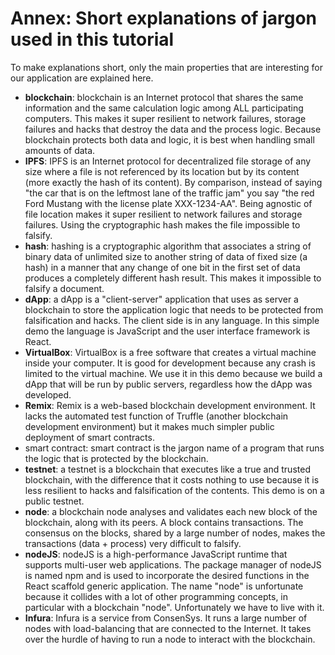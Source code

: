 # Annex: Short explanations of jargon used in this tutorial
To make explanations short, only the main properties that are interesting for our application are explained here.
* **blockchain**: blockchain is an Internet protocol that shares the same information and the same calculation logic among ALL participating computers. This makes it super resilient to network failures, storage failures and hacks that destroy the data and the process logic. Because blockchain protects both data and logic, it is best when handling small amounts of data.
* **IPFS**: IPFS is an Internet protocol for decentralized file storage of any size where a file is not referenced by its location but by its content (more exactly the hash of its content). By comparison, instead of saying "the car that is on the leftmost lane of the traffic jam" you say "the red Ford Mustang with the license plate XXX-1234-AA". Being agnostic of file location makes it super resilient to network failures and storage failures. Using the cryptographic hash makes the file impossible to falsify.
* **hash**: hashing is a cryptographic algorithm that associates a string of binary data of unlimited size to another string of data of fixed size (a hash) in a manner that any change of one bit in the first set of data produces a completely different hash result. This makes it impossible to falsify a document.
* **dApp**: a dApp is a "client-server" application that uses as server a blockchain to store the application logic that needs to be protected from falsification and hacks. The client side is in any language. In this simple demo the language is JavaScript and the user interface framework is React.
* **VirtualBox**: VirtualBox is a free software that creates a virtual machine inside your computer. It is good for development because any crash is limited to the virtual machine. We use it in this demo because we build a dApp that will be run by public servers, regardless how the dApp was developed.
* **Remix**: Remix is a web-based blockchain development environment. It lacks the automated test function of Truffle (another blockchain development environment) but it makes much simpler public deployment of smart contracts.
* smart contract: smart contract is the jargon name of a program that runs the logic that is protected by the blockchain.
* **testnet**: a testnet is a blockchain that executes like a true and trusted blockchain, with the difference that it costs nothing to use because it is less resilient to hacks and falsification of the contents. This demo is on a public testnet.
* **node**: a blockchain node analyses and validates each new block of the blockchain, along with its peers. A block contains transactions. The consensus on the blocks, shared by a large number of nodes, makes the transactions (data + process) very difficult to falsify.
* **nodeJS**: nodeJS is a high-performance JavaScript runtime that supports multi-user web applications. The package manager of nodeJS is named npm and is used to incorporate the desired functions in the React scaffold generic application. The name "node" is unfortunate because it collides with a lot of other programming concepts, in particular with a blockchain "node". Unfortunately we have to live with it.
* **Infura**: Infura is a service from ConsenSys. It runs a large number of nodes with load-balancing that are connected to the Internet. It takes over the hurdle of having to run a node to interact with the blockchain.
